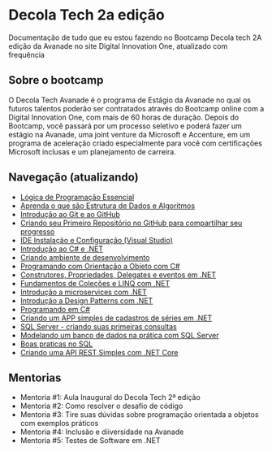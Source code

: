 # Decola Tech 2a edição

Documentação de tudo que eu estou fazendo no Bootcamp Decola tech 2A edição da Avanade  no site Digital Innovation One, atualizado com frequência



## Sobre o bootcamp

O Decola Tech Avanade é o programa de Estágio da Avanade no qual os futuros talentos poderão ser contratados através do Bootcamp online com a Digital Innovation One, com mais de 60 horas de duração. Depois do Bootcamp, você passará por um processo seletivo e poderá fazer um estágio na Avanade, uma joint venture da Microsoft e Accenture, em um programa de aceleração criado especialmente para você com certificações Microsoft inclusas e um planejamento de carreira.



## Navegação (atualizando)

- [Lógica de Programação Essencial](https://github.com/Maxtherox/Decola-Tech-Avanade/tree/main/Bootcamp-Avanade/L%C3%B3gica%20de%20programa%C3%A7%C3%A3o%20essencial/Anota%C3%A7%C3%B5es)
- [Aprenda o que são Estrutura de Dados e Algoritmos](https://github.com/Maxtherox/Decola-Tech-Avanade/tree/main/Bootcamp-Avanade/Estrutura%20de%20dados%20e%20alg)
- [Introdução ao Git e ao GitHub](https://github.com/Maxtherox/Decola-Tech-Avanade/tree/main/Bootcamp-Avanade/Introdu%C3%A7%C3%A3o%20ao%20GIT%20e%20github/Anotacoes)
- [Criando seu Primeiro Repositório no GitHub para compartilhar seu progresso](https://github.com/Maxtherox/Dio-Git-Challenge)
- [IDE Instalação e Configuração (Visual Studio)](https://github.com/Maxtherox/Estudos_VS)
- [Introdução ao C# e .NET](https://github.com/Maxtherox/Decola-Tech-Avanade/tree/main/Bootcamp-Avanade/Introdu%C3%A7%C3%A3o%20ao%20C%23)
- [Criando ambiente de desenvolvimento](https://github.com/Maxtherox/Decola-Tech-Avanade/tree/main/Bootcamp-Avanade/Ambiente_.NET)
- [Programando com Orientação a Objeto com C#](https://github.com/Maxtherox/Decola-Tech-Avanade/tree/main/Bootcamp-Avanade/POO_Csharp)
- [Construtores, Propriedades, Delegates e eventos em .NET](https://github.com/Maxtherox/Decola-Tech-Avanade/tree/main/Bootcamp-Avanade/Csharp_C-P-D-E)
- [Fundamentos de Coleções e LINQ com .NET](https://github.com/Maxtherox/Decola-Tech-Avanade/tree/main/Bootcamp-Avanade/Colecoes_E_LINQDotnet)
- [Introdução a microservices com .NET](https://github.com/Maxtherox/Decola-Tech-Avanade/tree/main/Bootcamp-Avanade/Microservi%C3%A7os/Anota%C3%A7oes)
- [Introdução a Design Patterns com .NET](https://github.com/Maxtherox/Decola-Tech-Avanade/tree/main/Bootcamp-Avanade/Design%20Patterns)
- [Programando em C#](https://github.com/Maxtherox/Decola-Tech-Avanade/tree/main/Bootcamp-Avanade/Desafios)
- [Criando um APP simples de cadastros de séries em .NET](https://github.com/Maxtherox/Primeiro_App_Dotnet)
- [SQL Server - criando suas primeiras consultas](https://github.com/Maxtherox/Decola-Tech-Avanade/tree/main/Bootcamp-Avanade/SQL-Server-Criando-Consulta/Anota%C3%A7%C3%B5es)
- [Modelando um banco de dados na prática com SQL Server](https://github.com/Maxtherox/Decola-Tech-Avanade/blob/main/Bootcamp-Avanade/Modelando%20Banco%20de%20dados/Anota%C3%A7%C3%B5es/Modelando%20banco%20de%20dados.md)
- [Boas praticas no SQL](https://github.com/Maxtherox/Decola-Tech-Avanade/tree/main/Bootcamp-Avanade/Boas%20praticas%20no%20SQL/Anota%C3%A7%C3%B5es)
- [Criando uma API REST Simples com .NET Core]()



## Mentorias

- Mentoria #1: Aula Inaugural do Decola Tech 2ª edição
- Mentoria #2: Como resolver o desafio de código
- Mentoria #3: Tire suas dúvidas sobre programação orientada a objetos com exemplos práticos
- Mentoria #4: Inclusão e diiversidade na Avanade
- Mentoria #5: Testes de Software em .NET

